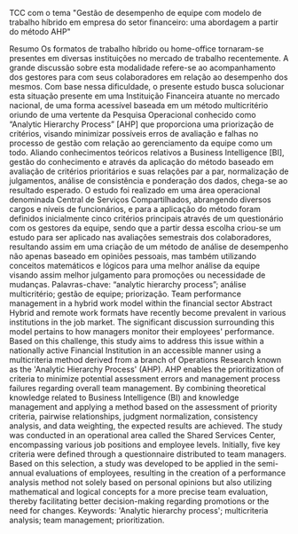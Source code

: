 TCC com o tema "Gestão de desempenho de equipe com modelo de trabalho híbrido em empresa do setor financeiro: uma abordagem a partir do método AHP"

Resumo
Os formatos de trabalho híbrido ou home-office tornaram-se presentes em diversas instituições no mercado de trabalho recentemente. A grande discussão sobre esta modalidade refere-se ao acompanhamento dos gestores para com seus colaboradores em relação ao desempenho dos mesmos. Com base nessa dificuldade, o presente estudo busca solucionar esta situação presente em uma Instituição Financeira atuante no mercado nacional, de uma forma acessível baseada em um método multicritério oriundo de uma vertente da Pesquisa Operacional conhecido como “Analytic Hierarchy Process” [AHP] que proporciona uma priorização de critérios, visando minimizar possíveis erros de avaliação e falhas no processo de gestão com relação ao gerenciamento da equipe como um todo. Aliando conhecimentos teóricos relativos a Business Intelligence [BI], gestão do conhecimento e através da aplicação do método baseado em avaliação de critérios prioritários e suas relações par a par, normalização de julgamentos, análise de consistência e ponderação dos dados, chega-se ao resultado esperado. O estudo foi realizado em uma área operacional denominada Central de Serviços Compartilhados, abrangendo diversos cargos e níveis de funcionários, e para a aplicação do método foram definidos inicialmente cinco critérios principais através de um questionário com os gestores da equipe, sendo que a partir dessa escolha criou-se um estudo para ser aplicado nas avaliações semestrais dos colaboradores, resultando assim em uma criação de um método de análise de desempenho não apenas baseado em opiniões pessoais, mas também utilizando conceitos matemáticos e lógicos para uma melhor análise da equipe visando assim melhor julgamento para promoções ou necessidade de mudanças.
Palavras-chave: “analytic hierarchy process”; análise multicritério; gestão de equipe; priorização.
Team performance management in a hybrid work model within the financial sector
Abstract
Hybrid and remote work formats have recently become prevalent in various institutions in the job market. The significant discussion surrounding this model pertains to how managers monitor their employees' performance. Based on this challenge, this study aims to address this issue within a nationally active Financial Institution in an accessible manner using a multicriteria method derived from a branch of Operations Research known as the 'Analytic Hierarchy Process' (AHP). AHP enables the prioritization of criteria to minimize potential assessment errors and management process failures regarding overall team management. By combining theoretical knowledge related to Business Intelligence (BI) and knowledge management and applying a method based on the assessment of priority criteria, pairwise relationships, judgment normalization, consistency analysis, and data weighting, the expected results are achieved. The study was conducted in an operational area called the Shared Services Center, encompassing various job positions and employee levels. Initially, five key criteria were defined through a questionnaire distributed to team managers. Based on this selection, a study was developed to be applied in the semi-annual evaluations of employees, resulting in the creation of a performance analysis method not solely based on personal opinions but also utilizing mathematical and logical concepts for a more precise team evaluation, thereby facilitating better decision-making regarding promotions or the need for changes.
Keywords: 'Analytic hierarchy process'; multicriteria analysis; team management; prioritization.
